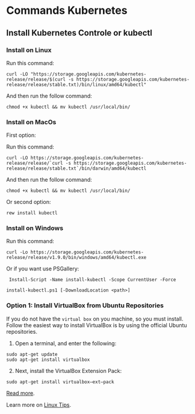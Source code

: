# Commands Kubernetes

## Install Kubernetes Controle or kubectl


### Install on Linux

Run this command:

```
curl -LO "https://storage.googleapis.com/kubernetes-release/release/$(curl -s https://storage.googleapis.com/kubernetes-release/release/stable.txt)/bin/linux/amd64/kubectl"
```

And then run the follow command:

```
chmod +x kubectl && mv kubectl /usr/local/bin/
```



### Install on MacOs

First option:

Run this command:

```
curl -LO https://storage.googleapis.com/kubernetes-release/release/`curl -s https://storage.googleapis.com/kubernetes-release/release/stable.txt`/bin/darwin/amd64/kubectl
```

And then run the follow command:
```
chmod +x kubectl && mv kubectl /usr/local/bin/
```


Or second option:

```
rew install kubectl
```



### Install on Windows

Run this command:

```
curl -Lo https://storage.googleapis.com/kubernetes-release/release/v1.9.0/bin/windows/amd64/kubectl.exe
```


Or if you want use PSGallery:

```
 Install-Script -Name install-kubectl -Scope CurrentUser -Force    

install-kubectl.ps1 [-DownloadLocation <path>]
```



### Option 1: Install VirtualBox from Ubuntu Repositories
If you do not have the `virtual box` on you machine, so you must install. Follow the easiest way to install VirtualBox is by using the official Ubuntu repositories.

1. Open a terminal, and enter the following:

```
sudo apt-get update
sudo apt-get install virtualbox
```

2. Next, install the VirtualBox Extension Pack:

```
sudo apt-get install virtualbox—ext–pack
```


[Read more](https://kubernetes.io/docs/tasks/tools/install-minikube).

Learn more on [Linux Tips](https://www.youtube.com/watch?v=pV0nkr61XP8).
